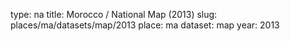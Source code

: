 type: na
title: Morocco / National Map (2013)
slug: places/ma/datasets/map/2013
place: ma
dataset: map
year: 2013
